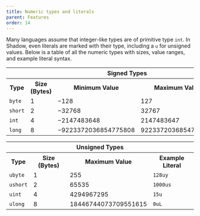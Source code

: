 ```yaml
---
title: Numeric types and literals
parent: Features
order: 14
---
```


Many languages assume that integer-like types are of primitive type `int`.  In Shadow, even literals are marked with their type, including a `u` for unsigned values.  Below is a table of all the numeric types with sizes, value ranges, and example literal syntax.

<aside>
<table>
<tr>
	<th colspan="5">Signed Types</th>
</tr>
<tr>
	<th>Type</th>
	<th>Size (Bytes)</th>
	<th>Minimum Value</th>
	<th>Maximum Value</th>
	<th>Example Literal</th>
</tr>
<tr>
	<td><code>byte</code></td>
	<td>1</td>
	<td> −128</td>
	<td>127</td>
	<td><code>64y</code></td>
</tr>
<tr>
	<td><code>short</code></td>
	<td>2</td>
	<td>−32768</td>
	<td>32767</td>
	<td><code>1000s</code></td>
</tr>
<tr>
	<td><code>int</code></td>
	<td>4</td>
	<td>−2147483648</td>
	<td>2147483647</td>
	<td><code>15</code></td>
</tr>
<tr>
	<td><code>long</code></td>
	<td>8</td>
	<td>−9223372036854775808</td>
	<td>9223372036854775807</td>
	<td><code>0L</code></td>
</tr>		
</table>
<table>
<tr>
	<th colspan="5">Unsigned Types</th>
</tr>
<tr>
	<th>Type</th>
	<th>Size (Bytes)</th>
	<th colspan="2">Maximum Value</th>
	<th>Example Literal</th>
</tr>
<tr>
	<td><code>ubyte</code></td>
	<td>1</td>
	<td colspan="2">255</td>
	<td><code>128uy</code></td>
</tr>
<tr>
	<td><code>ushort</code></td>
	<td>2</td>
	<td colspan="2">65535</td>
	<td><code>1000us</code></td>
</tr>
<tr>
	<td><code>uint</code></td>
	<td>4</td>
	<td colspan="2">4294967295</td>
	<td><code>15u</code></td>
</tr>
<tr>
	<td><code>ulong</code></td>
	<td>8</td>
	<td colspan="2">18446744073709551615</td>
	<td><code>0uL</code></td>
</tr>				
</table>
</aside>